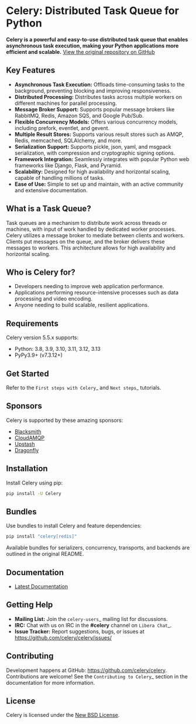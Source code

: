 # Celery: Distributed Task Queue for Python

**Celery is a powerful and easy-to-use distributed task queue that enables asynchronous task execution, making your Python applications more efficient and scalable.**  [View the original repository on GitHub](https://github.com/celery/celery)

## Key Features

*   **Asynchronous Task Execution:** Offloads time-consuming tasks to the background, preventing blocking and improving responsiveness.
*   **Distributed Processing:** Distributes tasks across multiple workers on different machines for parallel processing.
*   **Message Broker Support:** Supports popular message brokers like RabbitMQ, Redis, Amazon SQS, and Google Pub/Sub.
*   **Flexible Concurrency Models:** Offers various concurrency models, including prefork, eventlet, and gevent.
*   **Multiple Result Stores:** Supports various result stores such as AMQP, Redis, memcached, SQLAlchemy, and more.
*   **Serialization Support:** Supports pickle, json, yaml, and msgpack serialization, with compression and cryptographic signing options.
*   **Framework Integration:** Seamlessly integrates with popular Python web frameworks like Django, Flask, and Pyramid.
*   **Scalability:** Designed for high availability and horizontal scaling, capable of handling millions of tasks.
*   **Ease of Use:** Simple to set up and maintain, with an active community and extensive documentation.

## What is a Task Queue?

Task queues are a mechanism to distribute work across threads or machines, with input of work handled by dedicated worker processes. Celery utilizes a message broker to mediate between clients and workers. Clients put messages on the queue, and the broker delivers these messages to workers. This architecture allows for high availability and horizontal scaling.

## Who is Celery for?

*   Developers needing to improve web application performance.
*   Applications performing resource-intensive processes such as data processing and video encoding.
*   Anyone needing to build scalable, resilient applications.

## Requirements

Celery version 5.5.x supports:

*   Python: 3.8, 3.9, 3.10, 3.11, 3.12, 3.13
*   PyPy3.9+ (v7.3.12+)

## Get Started

Refer to the `First steps with Celery`_ and `Next steps`_ tutorials.

## Sponsors

Celery is supported by these amazing sponsors:

*   [Blacksmith](https://blacksmith.sh/)
*   [CloudAMQP](https://www.cloudamqp.com/)
*   [Upstash](http://upstash.com/?code=celery)
*   [Dragonfly](https://www.dragonflydb.io/)

## Installation

Install Celery using pip:

```bash
pip install -U Celery
```

## Bundles

Use bundles to install Celery and feature dependencies:

```bash
pip install "celery[redis]"
```

Available bundles for serializers, concurrency, transports, and backends are outlined in the original README.

## Documentation

*   [Latest Documentation](https://docs.celeryq.dev/en/latest/)

## Getting Help

*   **Mailing List:** Join the `celery-users`_ mailing list for discussions.
*   **IRC:** Chat with us on IRC in the **#celery** channel on `Libera Chat`_.
*   **Issue Tracker:** Report suggestions, bugs, or issues at https://github.com/celery/celery/issues/

## Contributing

Development happens at GitHub: https://github.com/celery/celery.  Contributions are welcome!  See the `Contributing to Celery`_ section in the documentation for more information.

## License

Celery is licensed under the [New BSD License](https://opensource.org/licenses/BSD-3-Clause).